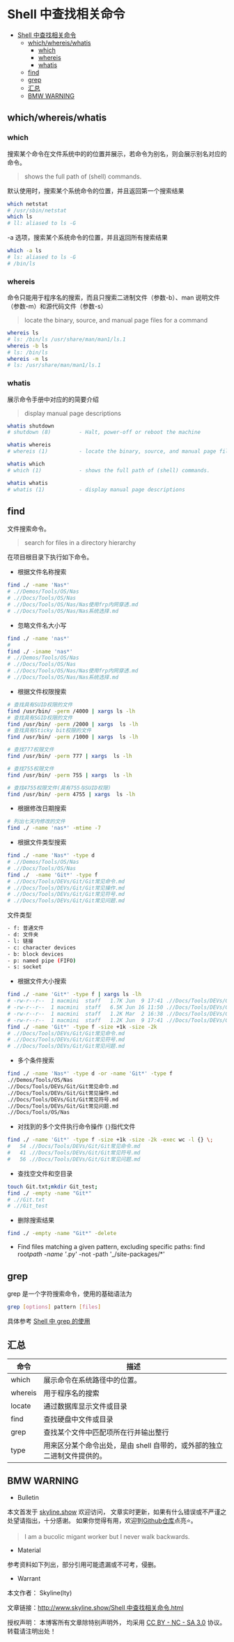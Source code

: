 # Shell 中查找相关命令

<!-- @import "[TOC]" {cmd="toc" depthFrom=1 depthTo=6 orderedList=false} -->

<!-- code_chunk_output -->

- [Shell 中查找相关命令](#shell-中查找相关命令)
  - [which/whereis/whatis](#whichwhereiswhatis)
    - [which](#which)
    - [whereis](#whereis)
    - [whatis](#whatis)
  - [find](#find)
  - [grep](#grep)
  - [汇总](#汇总)
  - [BMW WARNING](#bmw-warning)

<!-- /code_chunk_output -->

## which/whereis/whatis

### which

搜索某个命令在文件系统中的的位置并展示，若命令为别名，则会展示别名对应的命令。

> shows the full path of (shell) commands.

默认使用时，搜索某个系统命令的位置，并且返回第一个搜索结果

```sh
which netstat
# /usr/sbin/netstat
which ls
# ll: aliased to ls -G
```

-a 选项，搜索某个系统命令的位置，并且返回所有搜索结果

```sh
which -a ls
# ls: aliased to ls -G
# /bin/ls
```

### whereis

命令只能用于程序名的搜索，而且只搜索二进制文件（参数-b）、man 说明文件（参数-m）和源代码文件（参数-s）

> locate the binary, source, and manual page files for a command

```sh
whereis ls
# ls: /bin/ls /usr/share/man/man1/ls.1
whereis -b ls
# ls: /bin/ls
whereis -m ls
# ls: /usr/share/man/man1/ls.1
```

### whatis

展示命令手册中对应的的简要介绍

> display manual page descriptions

```sh
whatis shutdown
# shutdown (8)         - Halt, power-off or reboot the machine

whatis whereis
# whereis (1)          - locate the binary, source, and manual page files for a command

whatis which
# which (1)            - shows the full path of (shell) commands.

whatis whatis
# whatis (1)           - display manual page descriptions
```

## find

文件搜索命令。

> search for files in a directory hierarchy

在项目根目录下执行如下命令。

- 根据文件名称搜索

```sh
find ./ -name 'Nas*'
# .//Demos/Tools/OS/Nas
# .//Docs/Tools/OS/Nas
# .//Docs/Tools/OS/Nas/Nas使用frp内网穿透.md
# .//Docs/Tools/OS/Nas/Nas系统选择.md
```

- 忽略文件名大小写

```sh
find ./ -name 'nas*'
#
find ./ -iname 'nas*'
# .//Demos/Tools/OS/Nas
# .//Docs/Tools/OS/Nas
# .//Docs/Tools/OS/Nas/Nas使用frp内网穿透.md
# .//Docs/Tools/OS/Nas/Nas系统选择.md
```

- 根据文件权限搜索

```sh
# 查找具有SUID权限的文件
find /usr/bin/ -perm /4000 | xargs ls -lh
# 查找具有SGID权限的文件
find /usr/bin/ -perm /2000 | xargs  ls -lh
# 查找具有Sticky bit权限的文件
find /usr/bin/ -perm /1000 | xargs  ls -lh

# 查找777权限文件
find /usr/bin/ -perm 777 | xargs  ls -lh

# 查找755权限文件
find /usr/bin/ -perm 755 | xargs  ls -lh

# 查找4755权限文件(具有755与SUID权限)
find /usr/bin/ -perm 4755 | xargs  ls -lh

```

- 根据修改日期搜索

```sh
# 列出七天内修改的文件
find ./ -name 'nas*' -mtime -7
```

- 根据文件类型搜索

```sh
find ./ -name 'Nas*' -type d
# .//Demos/Tools/OS/Nas
# .//Docs/Tools/OS/Nas
find ./  -name 'Git*' -type f
# .//Docs/Tools/DEVs/Git/Git常见命令.md
# .//Docs/Tools/DEVs/Git/Git常见操作.md
# .//Docs/Tools/DEVs/Git/Git常见符号.md
# .//Docs/Tools/DEVs/Git/Git常见问题.md
```

文件类型

```sh
- f: 普通文件
- d: 文件夹
- l: 链接
- c: character devices
- b: block devices
- p: named pipe (FIFO)
- s: socket
```

- 根据文件大小搜索

```sh
find ./ -name 'Git*' -type f | xargs ls -lh
# -rw-r--r--  1 macmini  staff   1.7K Jun  9 17:41 .//Docs/Tools/DEVs/Git/Git常见命令.md
# -rw-r--r--  1 macmini  staff   6.5K Jun 16 11:50 .//Docs/Tools/DEVs/Git/Git常见操作.md
# -rw-r--r--  1 macmini  staff   1.2K Mar  2 16:38 .//Docs/Tools/DEVs/Git/Git常见符号.md
# -rw-r--r--  1 macmini  staff   1.2K Jun  9 17:41 .//Docs/Tools/DEVs/Git/Git常见问题.md
find ./ -name 'Git*' -type f -size +1k -size -2k
# .//Docs/Tools/DEVs/Git/Git常见命令.md
# .//Docs/Tools/DEVs/Git/Git常见符号.md
# .//Docs/Tools/DEVs/Git/Git常见问题.md
```

- 多个条件搜索

```sh
find ./ -name 'Nas*' -type d -or -name 'Git*' -type f
.//Demos/Tools/OS/Nas
.//Docs/Tools/DEVs/Git/Git常见命令.md
.//Docs/Tools/DEVs/Git/Git常见操作.md
.//Docs/Tools/DEVs/Git/Git常见符号.md
.//Docs/Tools/DEVs/Git/Git常见问题.md
.//Docs/Tools/OS/Nas
```

- 对找到的多个文件执行命令操作
  `{}`指代文件

```sh
find ./ -name 'Git*' -type f -size +1k -size -2k -exec wc -l {} \;
#   54 .//Docs/Tools/DEVs/Git/Git常见命令.md
#   41 .//Docs/Tools/DEVs/Git/Git常见符号.md
#   56 .//Docs/Tools/DEVs/Git/Git常见问题.md

```

- 查找空文件和空目录

```sh
touch Git.txt;mkdir Git_test;
find ./ -empty -name "Git*"
# .//Git.txt
# .//Git_test
```

- 删除搜索结果

```sh
find ./ -empty -name "Git*" -delete
```

- Find files matching a given pattern, excluding specific paths:
  find root*path -name '*.py' -not -path '\_/site-packages/\*'

## grep

grep 是一个字符搜索命令，使用的基础语法为

```sh
grep [options] pattern [files]
```

具体参考
[Shell 中 grep 的使用](http://www.skyline.show/Shell中grep的使用.html)

## 汇总

| 命令    | 描述                                                                    |
| ------- | ----------------------------------------------------------------------- |
| which   | 展示命令在系统路径中的位置。                                            |
| whereis | 用于程序名的搜索                                                        |
| locate  | 通过数据库显示文件或目录                                                |
| find    | 查找硬盘中文件或目录                                                    |
| grep    | 查找某个文件中匹配项所在行并输出整行                                    |
| type    | 用来区分某个命令出处，是由 shell 自带的，或外部的独立二进制文件提供的。 |

## BMW WARNING

- Bulletin

本文首发于 [skyline.show](http://www.skyline.show) 欢迎访问，
文章实时更新，如果有什么错误或不严谨之处望请指出，十分感谢。
如果你觉得有用，欢迎到[Github仓库](https://github.com/skylinety/Blog)点亮⭐️。

> I am a bucolic migant worker but I never walk backwards.

- Material

参考资料如下列出，部分引用可能遗漏或不可考，侵删。

>

- Warrant

本文作者： Skyline(lty)

文章链接：[http://www.skyline.show/Shell 中查找相关命令.html](http://www.skyline.show/Shell中查找相关命令.html)

授权声明： 本博客所有文章除特别声明外， 均采用 [CC BY - NC - SA 3.0](https://creativecommons.org/licenses/by-nc-sa/3.0/deed.zh) 协议。 转载请注明出处！
